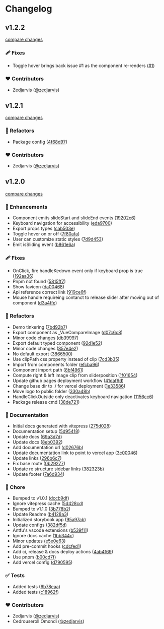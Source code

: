 # Changelog


## v1.2.2

[compare changes](https://github.com/zedjarvis/vue3-compare-image/compare/v1.2.1...v1.2.2)

### 🩹 Fixes

- Toggle hover brings back issue #1 as the component re-renders ([#1](https://github.com/zedjarvis/vue3-compare-image/issues/1))

### ❤️ Contributors

- Zedjarvis ([@zedjarvis](http://github.com/zedjarvis))

## v1.2.1

[compare changes](https://github.com/zedjarvis/vue3-compare-image/compare/v1.2.0...v1.2.1)

### 💅 Refactors

- Package config ([4f68d97](https://github.com/zedjarvis/vue3-compare-image/commit/4f68d97))

### ❤️ Contributors

- Zedjarvis ([@zedjarvis](http://github.com/zedjarvis))

## v1.2.0

[compare changes](https://github.com/zedjarvis/vue3-compare-image/compare/stable...v1.2.0)

### 🚀 Enhancements

- Component emits slideStart and slideEnd events ([19202c6](https://github.com/zedjarvis/vue3-compare-image/commit/19202c6))
- Keyboard navigation for accessibility ([eda9700](https://github.com/zedjarvis/vue3-compare-image/commit/eda9700))
- Export props types ([cab503e](https://github.com/zedjarvis/vue3-compare-image/commit/cab503e))
- Toggle hover on or off ([7f80afa](https://github.com/zedjarvis/vue3-compare-image/commit/7f80afa))
- User can customize static styles ([7d9d453](https://github.com/zedjarvis/vue3-compare-image/commit/7d9d453))
- Emit isSliding event ([b861e6a](https://github.com/zedjarvis/vue3-compare-image/commit/b861e6a))

### 🩹 Fixes

- OnClick, fire handleKedown event only if keyboard prop is true ([192aa36](https://github.com/zedjarvis/vue3-compare-image/commit/192aa36))
- Pnpm not found ([5815ff7](https://github.com/zedjarvis/vue3-compare-image/commit/5815ff7))
- Show favicon ([da00468](https://github.com/zedjarvis/vue3-compare-image/commit/da00468))
- Api reference correct link ([919ce6f](https://github.com/zedjarvis/vue3-compare-image/commit/919ce6f))
- Mouse handle requireing contanct to release slider after moving out of component ([d3a4ffe](https://github.com/zedjarvis/vue3-compare-image/commit/d3a4ffe))

### 💅 Refactors

- Demo tinkering ([7bd92b7](https://github.com/zedjarvis/vue3-compare-image/commit/7bd92b7))
- Export component as _VueCompareImage ([d07c6c8](https://github.com/zedjarvis/vue3-compare-image/commit/d07c6c8))
- Minor code changes ([db39997](https://github.com/zedjarvis/vue3-compare-image/commit/db39997))
- Export default typed component ([92d1e52](https://github.com/zedjarvis/vue3-compare-image/commit/92d1e52))
- Minor code changes ([857e4e2](https://github.com/zedjarvis/vue3-compare-image/commit/857e4e2))
- No default export ([3866500](https://github.com/zedjarvis/vue3-compare-image/commit/3866500))
- Use clipPath css property instead of clip ([7cd3b35](https://github.com/zedjarvis/vue3-compare-image/commit/7cd3b35))
- Import from components folder ([efcba96](https://github.com/zedjarvis/vue3-compare-image/commit/efcba96))
- Component import path ([8bf4961](https://github.com/zedjarvis/vue3-compare-image/commit/8bf4961))
- Compute right & left image clip from sliderposition ([1f01654](https://github.com/zedjarvis/vue3-compare-image/commit/1f01654))
- Update github pages deployment workflow ([41daf6d](https://github.com/zedjarvis/vue3-compare-image/commit/41daf6d))
- Change base dir to ./ for vercel deployment ([1e33586](https://github.com/zedjarvis/vue3-compare-image/commit/1e33586))
- Move logo to public folder ([330a48b](https://github.com/zedjarvis/vue3-compare-image/commit/330a48b))
- HandleClickOutside only deactivates keyboard navigation ([1156cc6](https://github.com/zedjarvis/vue3-compare-image/commit/1156cc6))
- Package release cmd ([38de721](https://github.com/zedjarvis/vue3-compare-image/commit/38de721))

### 📖 Documentation

- Initial docs generated with vitepress ([275d028](https://github.com/zedjarvis/vue3-compare-image/commit/275d028))
- Documentation setup ([5d95418](https://github.com/zedjarvis/vue3-compare-image/commit/5d95418))
- Update docs ([69a3d7d](https://github.com/zedjarvis/vue3-compare-image/commit/69a3d7d))
- Update docs ([8eb0392](https://github.com/zedjarvis/vue3-compare-image/commit/8eb0392))
- Add documentation url ([d02676b](https://github.com/zedjarvis/vue3-compare-image/commit/d02676b))
- Update documentation link to point to vercel app ([3c00046](https://github.com/zedjarvis/vue3-compare-image/commit/3c00046))
- Update links ([296b6c7](https://github.com/zedjarvis/vue3-compare-image/commit/296b6c7))
- Fix base route ([0b29277](https://github.com/zedjarvis/vue3-compare-image/commit/0b29277))
- Update re structure sidebar links ([382323b](https://github.com/zedjarvis/vue3-compare-image/commit/382323b))
- Update footer ([7a6d934](https://github.com/zedjarvis/vue3-compare-image/commit/7a6d934))

### 🏡 Chore

- Bumped to v1.0.1 ([dccb9df](https://github.com/zedjarvis/vue3-compare-image/commit/dccb9df))
- Ignore vitepress cache ([5d428cd](https://github.com/zedjarvis/vue3-compare-image/commit/5d428cd))
- Bumped to v1.1.0 ([3b778b2](https://github.com/zedjarvis/vue3-compare-image/commit/3b778b2))
- Update Readme ([b4128a3](https://github.com/zedjarvis/vue3-compare-image/commit/b4128a3))
- Initialized storybook app ([95a97ab](https://github.com/zedjarvis/vue3-compare-image/commit/95a97ab))
- Update configs ([382df5d](https://github.com/zedjarvis/vue3-compare-image/commit/382df5d))
- Antfu's vscode extensions ([b539f11](https://github.com/zedjarvis/vue3-compare-image/commit/b539f11))
- Ignore docs cache ([1bb344c](https://github.com/zedjarvis/vue3-compare-image/commit/1bb344c))
- Minor updates ([e5e0e63](https://github.com/zedjarvis/vue3-compare-image/commit/e5e0e63))
- Add pre-commit hooks ([cdcfed1](https://github.com/zedjarvis/vue3-compare-image/commit/cdcfed1))
- Add ci, release & docs deploy actions ([4ab4f69](https://github.com/zedjarvis/vue3-compare-image/commit/4ab4f69))
- Use pnpm ([b00cd7f](https://github.com/zedjarvis/vue3-compare-image/commit/b00cd7f))
- Add vercel config ([d790595](https://github.com/zedjarvis/vue3-compare-image/commit/d790595))

### ✅ Tests

- Added tests ([6b78eaa](https://github.com/zedjarvis/vue3-compare-image/commit/6b78eaa))
- Added tests ([c18962f](https://github.com/zedjarvis/vue3-compare-image/commit/c18962f))

### ❤️ Contributors

- Zedjarvis ([@zedjarvis](http://github.com/zedjarvis))
- Cedrouseroll Omondi ([@zedjarvis](http://github.com/zedjarvis))

